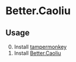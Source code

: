 # Better.Caoliu

## Usage

0. Install [tampermonkey](https://tampermonkey.net/)
0. Install [Better.Caoliu](https://greasyfork.org/en/scripts/42382-better-caoliu)
